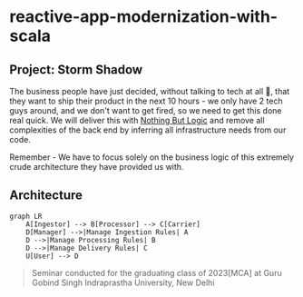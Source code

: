 # reactive-app-modernization-with-scala

## Project: Storm Shadow

The business people have just decided, without talking to tech at all 🤮, that they want to ship their product in the
next
10 hours - we only have 2 tech guys around, and we don't want to get fired, so we need to get this done real quick. We
will deliver this with [Nothing But Logic](https://www.kalix.io/) and remove all complexities of the back end by
inferring all infrastructure needs from our code.

Remember - We have to focus solely on the business logic of this extremely crude architecture they have provided us
with.

## Architecture

```mermaid
graph LR
    A[Ingestor] --> B[Processor] --> C[Carrier]
    D[Manager] -->|Manage Ingestion Rules| A
    D -->|Manage Processing Rules| B
    D -->|Manage Delivery Rules| C
    U[User] --> D
```

> Seminar conducted for the graduating class of 2023[MCA] at Guru Gobind Singh Indraprastha University, New Delhi
